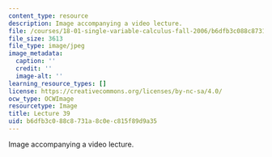 ```yaml
---
content_type: resource
description: Image accompanying a video lecture.
file: /courses/18-01-single-variable-calculus-fall-2006/b6dfb3c088c8731a8c0ec815f89d9a35_lec39.jpg
file_size: 3613
file_type: image/jpeg
image_metadata:
  caption: ''
  credit: ''
  image-alt: ''
learning_resource_types: []
license: https://creativecommons.org/licenses/by-nc-sa/4.0/
ocw_type: OCWImage
resourcetype: Image
title: Lecture 39
uid: b6dfb3c0-88c8-731a-8c0e-c815f89d9a35
---
```

Image accompanying a video lecture.